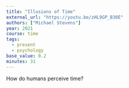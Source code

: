 ```yaml
---
title: "Illusions of Time"
external_url: "https://youtu.be/zHL9GP_B30E"
authors: ["Michael Stevens"]
year: 2021
course: time
tags:
  - present
  - psychology
base_value: 0.2
minutes: 31
---
```


How do humans perceive time?
